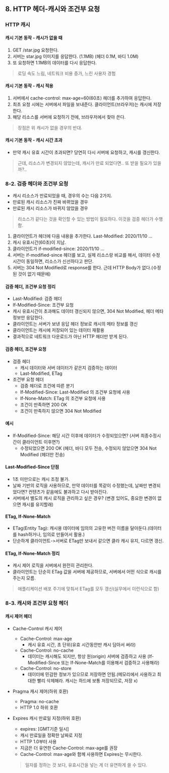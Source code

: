 ## 8. HTTP 헤더-캐시와 조건부 요청
### HTTP 캐시
#### 캐시 기본 동작 - 캐시가 없을 때
1. GET /star.jpg 요청한다.
2. 서버는 star.jpg 이미지를 응답한다. (1.1MB) (헤더 0.1M, 바디 1.0M)
3. 또 요청하면 1.1MB의 데이터를 다시 응답한다.
> 로딩 속도 느림, 네트워크 비용 증가, 느린 사용자 경험

#### 캐시 기본 동작 - 캐시 적용
1. 서버에서 cache-control: max-age=60(60초) 헤더를 추가하여 응답한다.
2. 최초 요청 시에는 서버에서 파일을 보내준다. 클라이언트(브라우저)는 캐시에 저장한다.
3. 해당 리소스를 서버에 요청하기 전에, 브라우저에서 찾아 쓴다.
> 장점은 위 캐시가 없을 경우의 반대.

#### 캐시 기본 동작 - 캐시 시간 초과
- 만약 캐시 유효 시간이 초과되면? 당연히 다시 서버에 요청하고, 캐시를 갱신한다.
> 근데, 리소스가 변경되지 않았는데, 캐시가 만료 되었다면.. 또 받을 필요가 있을까?..

### 8-2. 검증 헤더와 조건부 요청
- 캐시 리소스가 만료되었을 때, 경우의 수는 다음 2가지.
- 만료된 캐시 리소스가 진짜 바뀌었을 경우
- 만료된 캐시 리소스가 바뀌지 않았을 경우
> 리소스가 같다는 것을 확인할 수 있는 방법이 필요하다. 이것을 검증 헤더가 수행함.

1. 클라이언트가 헤더에 다음 내용을 추가한다. Last-Modified: 2020/11/10 ...
2. 캐시 유효시간(60초)이 지남.
3. 클라이언트가 if-modified-since: 2020/11/10 ...
4. 서버는 if-modified-since 헤더를 보고, 실제 리소스랑 비교를 해서, 데이터 수정 시간이 동일하면, 리소스가 신선하다고 판단.
5. 서버는 304 Not Modified로 response를 한다. 근데 HTTP Body가 없다.(수정된 것이 없기 때문에)

#### 검증 헤더, 조건부 요청 정리
- Last-Modified: 검증 헤더
- If-Modified-Since: 조건부 요청
- 캐시 유효시간이 초과해도 데이터 갱신되지 않으면, 304 Not Modified, 헤더 메타 정보만 응답한다.
- 클라이언트는 서버가 보낸 응답 헤더 정보로 캐시의 메타 정보를 갱신
- 클라이언트는 캐시에 저장되어 있는 데이터 재활용
- 결과적으로 네트워크 다운로드가 아닌 HTTP 헤더만 받게 된다.

#### 검증 헤더, 조건부 요청
- 검증 헤더
  - 캐시 데이터와 서버 데이터가 같은지 검증하는 데이터
  - Last-Modified, ETag
- 조건부 요청 헤더
  - 검증 헤더로 조건에 따른 분기
  - If-Modified-Since: Last-Modified 의 조건부 요청에 사용
  - If-None-Match: ETag 의 조건부 요청에 사용
  - 조건이 만족하면 200 OK
  - 조건이 만족하지 않으면 304 Not Modified

#### 예시
- If-Modified-Since: 해당 시간 이후에 데이터가 수정되었으면? (서버 최종수정시간이 클라이언트 이후면?)
  - 수정되었으면 200 OK (헤더, 바디 모두 전송, 수정되지 않았으면 304 Not Modified (헤더만 전송)

#### Last-Modified-Since 단점
- 1초 미만으로는 캐시 조정 불가.
- 날짜 기반의 로직을 사용하므로, 만약 데이터를 똑같이 수정했는데, 날짜만 변경되었다면? 컨텐츠가 같음에도 불과하고 다시 받아진다.
- 서버에서 별도의 캐시 로직을 관리하고 싶은 경우? (변경 있어도, 중요한 변경이 없으면 캐시를 유지할래)

#### ETag, If-None-Match
- ETag(Entity Tag): 캐시용 데이터에 임의의 고유한 버전 이름을 달아둔다.(데이터를 hash하거나, 임의로 만들어서 활용.)
- 단순하게 클라이언트->서버로 ETag만 보내서 같으면 클라 캐시 유지, 다르면 갱신.

#### ETag, If-None-Match 정리
- 캐시 제어 로직을 서버에서 완전히 관리한다.
- 클라이언트는 단순히 ETag 값을 서버에 제공하므로, 서버에서 어떤 식으로 캐시를 주는지 모름.
> 애플리케이션 배포 주기에 맞춰서 ETag를 모두 갱신(실무에서 이런식으로 함)


### 8-3. 캐시와 조건부 요청 헤더
#### 캐시 제어 헤더
- Cache-Control 캐시 제어
  - Cache-Control: max-age 
    - 캐시 유효 시간, 초 단위(유효 시간동안만 캐시 담아서 써라)
  - Cache-Control: no-cache
    - 데이터는 캐시해도 되지만, 항상 원(origin) 서버에 검증하고 사용 (If-Modified-Since 또는 If-None-Match를 이용해서 검증하고 사용해라)
  - Cache-Control: no-store
    - 데이터에 민감한 정보가 있으므로 저장하면 안됨.(메모리에서 사용하고 최대한 빨리 삭제해라. 캐시는 하드에 보통 저장되므로, 저장 x)
  
- Pragma 캐시 제어(하위 호환)
  - Pragma: no-cache
  - HTTP 1.0 하위 호환

- Expires 캐시 만료일 지정(하위 호환)
  - expires: [GMT기준 일시]
  - 캐시 만료일을 정확한 날짜로 지정
  - HTTP 1.0부터 사용
  - 지금은 더 유연한 Cache-Control: max-age를 권장
  - Cache-Control: max-age와 함께 사용하면 Expires는 무시한다.
  > 일자를 정하는 것 보다, 유효시간을 넣는 게 더 유연하게 쓸 수 있다.
  
